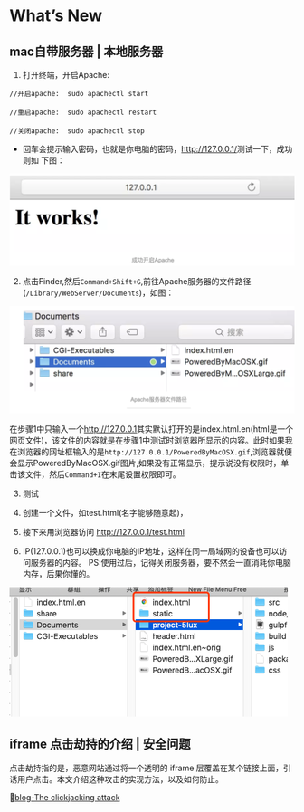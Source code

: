# What’s New

## mac自带服务器 | 本地服务器

1. 打开终端，开启Apache:

```shell
//开启apache:  sudo apachectl start

//重启apache:  sudo apachectl restart

//关闭apache:  sudo apachectl stop
```

* 回车会提示输入密码，也就是你电脑的密码，<http://127.0.0.1/>测试一下，成功则如
下图：

![成功开启Apache](/image/9FD21F43-C66D-4AA2-8B95-E8289D4C5606.png)

2. 点击Finder,然后```Command+Shift+G```,前往Apache服务器的文件路径(```/Library/WebServer/Documents```)，如图：

![Apache服务器文件路径](/image/07FFF495-5402-4DDE-A808-D12B4737C18F.png)

在步骤1中只输入一个<http://127.0.0.1>其实默认打开的是index.html.en(html是一个网页文件)，该文件的内容就是在步骤1中测试时浏览器所显示的内容。此时如果我在浏览器的网址框输入的是```http://127.0.0.1/PoweredByMacOSX.gif```,浏览器就便会显示PoweredByMacOSX.gif图片,如果没有正常显示，提示说没有权限时，单击该文件，然后```Command+I```在末尾设置权限即可。

3. 测试

1. 创建一个文件，如test.html(名字能够随意起)，
2. 接下来用浏览器访问 http://127.0.0.1/test.html
3. IP(127.0.0.1)也可以换成你电脑的IP地址，这样在同一局域网的设备也可以访问服务器的内容。
PS:使用过后，记得关闭服务器，要不然会一直消耗你电脑内存，后果你懂的。

![pic](/image/BF464BCD-7EC4-49AD-943A-CF37FEF31299.png)

## iframe 点击劫持的介绍 | 安全问题

点击劫持指的是，恶意网站通过将一个透明的 iframe 层覆盖在某个链接上面，引诱用户点击。本文介绍这种攻击的实现方法，以及如何防止。

💬[blog-The clickjacking attack](https://javascript.info/clickjacking)